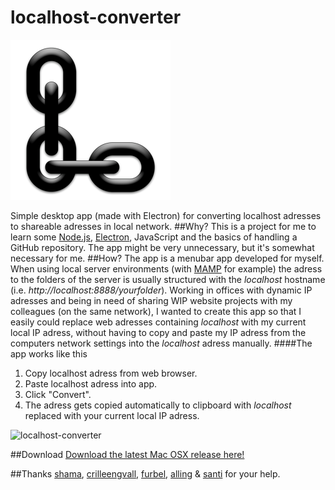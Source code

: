 # localhost-converter
![localhost-converter](assets/AppIcon.iconset/icon_128x128@2x.png)

Simple desktop app (made with Electron) for converting localhost adresses to shareable adresses in local network.
##Why?
This is a project for me to learn some [Node.js](https://nodejs.org/en/), [Electron](http://electron.atom.io), JavaScript and the basics of handling a GitHub repository. The app might be very unnecessary, but it's somewhat necessary for me.
##How?
The app is a menubar app developed for myself. When using local server environments (with [MAMP](http://www.mamp.info) for example) the adress to the folders of the server is usually structured with the _localhost_ hostname (i.e. _http://localhost:8888/yourfolder_). Working in offices with dynamic IP adresses and being in need of sharing WIP website projects with my colleagues (on the same network), I wanted to create this app so that I easily could replace web adresses containing _localhost_ with my current local IP adress, without having to copy and paste my IP adress from the computers network settings into the _localhost_ adress manually.
####The app works like this
1. Copy localhost adress from web browser.
2. Paste localhost adress into app.
3. Click "Convert".
4. The adress gets copied automatically to clipboard with _localhost_ replaced with your current local IP adress.

![localhost-converter](http://www.tobiasgerhardsson.com/localhostconverter.gif)

##Download
[Download the latest Mac OSX release here!](https://github.com/tobiasger/localhost-converter/releases/)

##Thanks
[shama](https://github.com/shama), [crilleengvall](https://github.com/crilleengvall), [furbel](http://www.sweclockers.com/medlem/furbel), [alling](http://www.sweclockers.com/medlem/alling) & [santi](http://stackoverflow.com/users/2026606/santi) for your help.
